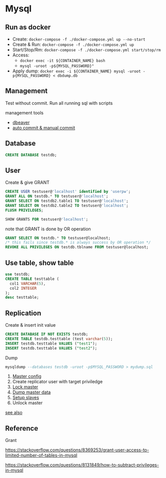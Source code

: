 # Mysql

## Run as docker

- Create: `docker-compose -f ./docker-compose.yml up --no-start`
- Create & Run: `docker-compose -f ./docker-compose.yml up`
- Start/Stop/Rm: `docker-compose -f ./docker-compose.yml start/stop/rm`
- Access:
  - `docker exec -it ${CONTAINER_NAME} bash`
  - `mysql -uroot -p${MYSQL_PASSWORD}"`
- Apply dump: `docker exec -i ${CONTAINER_NAME} mysql -uroot -p{MYSQL_PASSWORD} < dbdump.db`

## Management

Test without commit. Run all running sql with scripts

management tools

- [dbeaver](https://dbeaver.io/download/)
- [auto commit & manual commit](https://github.com/dbeaver/dbeaver/wiki/Auto-and-Manual-Commit-Modes)

## Database

```sql
CREATE DATABASE testdb;
```

## User

Create & give GRANT

```sql
CREATE USER testuser@'localhost' identified by 'userpw';
GRANT ALL ON testdb.* TO testuser@'localhost';
GRANT SELECT ON testdb2.table1 TO testuser@'localhost';
GRANT SELECT ON testdb2.table2 TO testuser@'localhost';
FLUSH PRIVILEGES;

SHOW GRANTS FOR testuser@'localhost';
```

note that GRANT is done by OR operation

```sql
GRANT SELECT ON testdb.* TO testuser@localhost;
/* this fails since testdb.* is always success by OR operation */
REVOKE ALL PRIVILEGES ON testdb.tblname FROM testuser@localhost;
```

## Use table, show table

```sql
use testdb;
CREATE TABLE testtable (
  col1 VARCHAR(5),
  col2 INTEGER
);
desc testtable;
```

## Replication

Create & insert init value

```sql
CREATE DATABASE IF NOT EXISTS testdb;
CREATE TABLE testdb.testtable (test varchar(5));
INSERT testdb.testtable VALUES ("test1");
INSERT testdb.testtable VALUES ("test2");
```

Dump

```sql
mysqldump --databases testdb -uroot -p$MYSQL_PASSWORD > mydump.sql
```

1. [Master config](https://dev.mysql.com/doc/refman/5.7/en/replication-howto-masterbaseconfig.html)
2. Create replicator user with target priviledge
3. [Lock master](https://dev.mysql.com/doc/refman/5.7/en/replication-howto-masterstatus.html)
4. [Dump master data](https://dev.mysql.com/doc/refman/5.7/en/replication-snapshot-method.html)
5. [Setup slaves](https://dev.mysql.com/doc/refman/5.7/en/replication-setup-slaves.html)
6. Unlock master

[see also](https://gangnam-americano.tistory.com/12)

## Reference

Grant

https://stackoverflow.com/questions/8369253/grant-user-access-to-limited-number-of-tables-in-mysql

https://stackoverflow.com/questions/8131849/how-to-subtract-privileges-in-mysql
